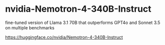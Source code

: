 # nvidia-Nemotron-4-340B-Instruct
 fine-tuned version of Llama 3.1 70B that outperforms GPT4o and Sonnet 3.5 on multiple benchmarks

https://huggingface.co/nvidia/Nemotron-4-340B-Instruct

